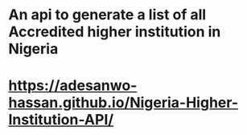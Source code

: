 # An api to generate a list of all Accredited higher institution in Nigeria
# https://adesanwo-hassan.github.io/Nigeria-Higher-Institution-API/